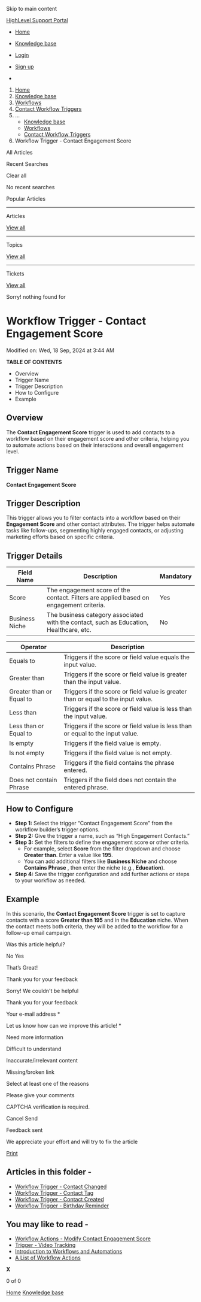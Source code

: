 Skip to main content

[ HighLevel Support Portal ](https://help.gohighlevel.com)

  * [ Home ](/support/home)
  * [ Knowledge base ](/support/solutions)

  * [Login](/support/login)
  * [Sign up](/support/signup)
  * 

  1. [Home](/support/home)
  2. [Knowledge base](/support/solutions)
  3. [Workflows](/support/solutions/48000455132)
  4. [Contact Workflow Triggers](/support/solutions/folders/155000000736)
  5. ... 
     * [Knowledge base](/support/solutions)
     * [Workflows](/support/solutions/48000455132)
     * [Contact Workflow Triggers](/support/solutions/folders/155000000736)
  6. Workflow Trigger - Contact Engagement Score

All  Articles 

Recent Searches

Clear all

No recent searches

Popular Articles

* * *

Articles

[View all](/support/search/solutions)

* * *

Topics

[View all](/support/search/topics)

* * *

Tickets

[View all](/support/search/tickets)

Sorry! nothing found for   

# Workflow Trigger - Contact Engagement Score

Modified on: Wed, 18 Sep, 2024 at 3:44 AM

**TABLE OF CONTENTS**

  * Overview
  * Trigger Name
  * Trigger Description
  * How to Configure
  * Example

## Overview

The **Contact Engagement Score** trigger is used to add contacts to a workflow based on their engagement score and other criteria, helping you to automate actions based on their interactions and overall engagement level.

## Trigger Name

 **Contact Engagement Score**

## Trigger Description

This trigger allows you to filter contacts into a workflow based on their **Engagement Score** and other contact attributes. The trigger helps automate tasks like follow-ups, segmenting highly engaged contacts, or adjusting marketing efforts based on specific criteria.

## Trigger Details

Field Name| Description| Mandatory  
---|---|---  
Score| The engagement score of the contact. Filters are applied based on engagement criteria.| Yes  
Business Niche| The business category associated with the contact, such as Education, Healthcare, etc.| No  

Operator| Description  
---|---  
Equals to| Triggers if the score or field value equals the input value.  
Greater than| Triggers if the score or field value is greater than the input value.  
Greater than or Equal to| Triggers if the score or field value is greater than or equal to the input value.  
Less than| Triggers if the score or field value is less than the input value.  
Less than or Equal to| Triggers if the score or field value is less than or equal to the input value.  
Is empty| Triggers if the field value is empty.  
Is not empty| Triggers if the field value is not empty.  
Contains Phrase| Triggers if the field contains the phrase entered.  
Does not contain Phrase| Triggers if the field does not contain the entered phrase.  

## How to Configure

  * **Step 1:** Select the trigger “Contact Engagement Score” from the workflow builder’s trigger options.
  * **Step 2:** Give the trigger a name, such as “High Engagement Contacts.”
  * **Step 3:** Set the filters to define the engagement score or other criteria.
    * For example, select **Score** from the filter dropdown and choose **Greater than**. Enter a value like **195**.
    * You can add additional filters like **Business Niche** and choose **Contains Phrase** , then enter the niche (e.g., **Education**).
  * **Step 4:** Save the trigger configuration and add further actions or steps to your workflow as needed.

## Example

In this scenario, the **Contact Engagement Score** trigger is set to capture contacts with a score **Greater than 195** and in the **Education** niche. When the contact meets both criteria, they will be added to the workflow for a follow-up email campaign.

Was this article helpful?

No  Yes 

That’s Great!

Thank you for your feedback

Sorry! We couldn't be helpful

Thank you for your feedback

Your e-mail address *

Let us know how can we improve this article! *

Need more information 

Difficult to understand 

Inaccurate/irrelevant content 

Missing/broken link 

Select at least one of the reasons 

Please give your comments 

CAPTCHA verification is required. 

Cancel  Send 

Feedback sent

We appreciate your effort and will try to fix the article

[Print](javascript:print\(\))

## Articles in this folder -

  * [Workflow Trigger - Contact Changed](/support/solutions/articles/155000002477-workflow-trigger-contact-changed)
  * [Workflow Trigger - Contact Tag](/support/solutions/articles/155000002482-workflow-trigger-contact-tag)
  * [Workflow Trigger - Contact Created](/support/solutions/articles/155000002486-workflow-trigger-contact-created)
  * [Workflow Trigger - Birthday Reminder](/support/solutions/articles/155000002670-workflow-trigger-birthday-reminder)

## You may like to read -

  * [Workflow Actions - Modify Contact Engagement Score](/support/solutions/articles/155000003424-workflow-actions-modify-contact-engagement-score)
  * [Trigger - Video Tracking](/support/solutions/articles/155000003142-trigger-video-tracking)
  * [Introduction to Workflows and Automations](/support/solutions/articles/155000002445-introduction-to-workflows-and-automations)
  * [A List of Workflow Actions](/support/solutions/articles/155000002294-a-list-of-workflow-actions)

**X**

0 of 0 []()

[Home](/support/home) [Knowledge base](/support/solutions)
